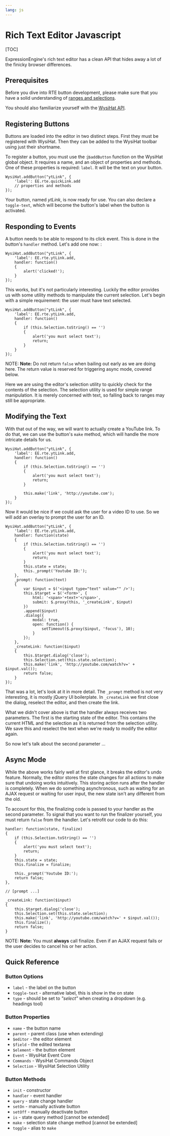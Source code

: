 ```yaml
---
lang: js
---
```


<!--
    This source file is part of the open source project
    ExpressionEngine User Guide (https://github.com/ExpressionEngine/ExpressionEngine-User-Guide)

    @link      https://expressionengine.com/
    @copyright Copyright (c) 2003-2020, Packet Tide, LLC (https://packettide.com)
    @license   https://expressionengine.com/license Licensed under Apache License, Version 2.0
-->

# Rich Text Editor Javascript

[TOC]

ExpressionEngine's rich text editor has a clean API that hides away a lot of the finicky browser differences.

## Prerequisites

Before you dive into RTE button development, please make sure that you have a solid understanding of [ranges and selections](development/control-panel-js/rangesandselections.md).

You should also familiarize yourself with the [WysiHat API](development/control-panel-js/wysihat-api.md).

## Registering Buttons

Buttons are loaded into the editor in two distinct steps. First they must be registered with WysiHat. Then they can be added to the WysiHat toolbar using just their shortname.

To register a button, you must use the :js`addButton` function on the WysiHat global object. It requires a name, and an object of properties and methods. One of these properties is required: `label`. It will be the text on your button.

    WysiHat.addButton("ytLink", {
        'label': EE.rte.quickLink.add
        // properties and methods
    });

Your button, named _ytLink_, is now ready for use. You can also declare a `toggle-text`, which will become the button's label when the button is activated.

## Responding to Events

A button needs to be able to respond to its click event. This is done in the button's `handler` method. Let's add one now: :

    WysiHat.addButton("ytLink", {
        'label': EE.rte.ytLink.add,
        handler: function()
        {
            alert('clicked!');
        }
    });

This works, but it's not particularly interesting. Luckily the editor provides us with some utility methods to manipulate the current selection. Let's begin with a simple requirement: the user must have text selected.

    WysiHat.addButton("ytLink", {
        'label': EE.rte.ytLink.add,
        handler: function()
        {
            if (this.Selection.toString() == '')
            {
                alert('you must select text');
                return;
            }
        }
    });

NOTE: **Note:** Do not return `false` when bailing out early as we are doing here. The return value is reserved for triggering async mode, covered below.

Here we are using the editor's selection utility to quickly check for the contents of the selection. The selection utility is used for simple range manipulation. It is merely concerned with text, so falling back to ranges may still be appropriate.

## Modifying the Text

With that out of the way, we will want to actually create a YouTube link. To do that, we can use the button's `make` method, which will handle the more intricate details for us.

    WysiHat.addButton("ytLink", {
        'label': EE.rte.ytLink.add,
        handler: function()
        {
            if (this.Selection.toString() == '')
            {
                alert('you must select text');
                return;
            }

            this.make('link', 'http://youtube.com');
        }
    });

Now it would be nice if we could ask the user for a video ID to use. So we will add an overlay to prompt the user for an ID.

    WysiHat.addButton("ytLink", {
        'label': EE.rte.ytLink.add,
        handler: function(state)
        {
            if (this.Selection.toString() == '')
            {
                alert('you must select text');
                return;
            }
            this.state = state;
            this._prompt('Youtube ID:');
        },
        _prompt: function(text)
        {
            var $input = $('<input type="text" value="" />');
            this.$target = $('<form>', {
                html: '<span>'+text+'</span>',
                submit: $.proxy(this, '_createLink', $input)
            })
            .append($input)
            .dialog({
                modal: true,
                open: function() {
                    setTimeout($.proxy($input, 'focus'), 10);
                }
            });
        },
        _createLink: function($input)
        {
            this.$target.dialog('close');
            this.Selection.set(this.state.selection);
            this.make('link', 'http://youtube.com/watch?v=' + $input.val());
            return false;
        }
    });

That was a lot, let's look at it in more detail. The `_prompt` method is not very interesting, it is mostly jQuery UI boilerplate. In `_createLink` we first close the dialog, reselect the editor, and then create the link.

What we didn't cover above is that the handler always receives two parameters. The first is the starting state of the editor. This contains the current HTML and the selection as it is returned from the selection utility. We save this and reselect the text when we're ready to modify the editor again.

So now let's talk about the second parameter ...

## Async Mode

While the above works fairly well at first glance, it breaks the editor's undo feature. Normally, the editor stores the state changes for all actions to make sure that undoing works intuitively. This storing action runs after the handler is completely. When we do something asynchronous, such as waiting for an AJAX request or waiting for user input, the new state isn't any different from the old.

To account for this, the finalizing code is passed to your handler as the second parameter. To signal that you want to run the finalizer yourself, you must return `false` from the handler. Let's retrofit our code to do this:

    handler: function(state, finalize)
    {
        if (this.Selection.toString() == '')
        {
            alert('you must select text');
            return;
        }
        this.state = state;
        this.finalize = finalize;

        this._prompt('Youtube ID:');
        return false;
    },

    // [prompt ...]

    _createLink: function($input)
    {
        this.$target.dialog('close');
        this.Selection.set(this.state.selection);
        this.make('link', 'http://youtube.com/watch?v=' + $input.val());
        this.finalize();
        return false;
    }

NOTE: **Note:** You must **always** call finalize. Even if an AJAX request fails or the user decides to cancel his or her action.

## Quick Reference

### Button Options

- `label` - the label on the button
- `toggle-text` - alternative label, this is show in the on state
- `type` - should be set to _"select"_ when creating a dropdown (e.g. headings tool)

### Button Properties

- `name` - the button name
- `parent` - parent class (use when extending)
- `$editor` - the editor element
- `$field` - the edited textarea
- `$element` - the button element
- `Event` - WysiHat Event Core
- `Commands` - WysiHat Commands Object
- `Selection` - WysiHat Selection Utility

### Button Methods

- `init` - constructor
- `handler` - event handler
- `query` - state change handler
- `setOn` - manually activate button
- `setOff` - manually deactivate button
- `is` - state query method \[cannot be extended\]
- `make` - selection state change method \[cannot be extended\]
- `toggle` - alias to `make`
